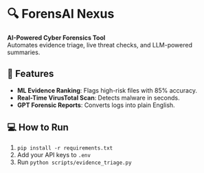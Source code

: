 # 🔍 ForensAI Nexus
**AI-Powered Cyber Forensics Tool**  
Automates evidence triage, live threat checks, and LLM-powered summaries.

## 🚀 Features
- **ML Evidence Ranking**: Flags high-risk files with 85% accuracy.
- **Real-Time VirusTotal Scan**: Detects malware in seconds.
- **GPT Forensic Reports**: Converts logs into plain English.

## 💻 How to Run
1. `pip install -r requirements.txt`
2. Add your API keys to `.env`
3. Run `python scripts/evidence_triage.py`
